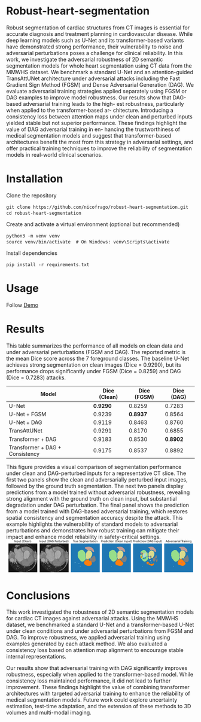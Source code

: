 # Robust-heart-segmentation

Robust segmentation of cardiac structures from CT images is
essential for accurate diagnosis and treatment planning in cardiovascular
disease. While deep learning models such as U-Net and its transformer-based variants have demonstrated strong performance, their vulnerability to noise and adversarial perturbations poses a challenge for clinical
reliability. In this work, we investigate the adversarial robustness of 2D
semantic segmentation models for whole heart segmentation using CT
data from the MMWHS dataset. We benchmark a standard U-Net and an
attention-guided TransAttUNet architecture under adversarial attacks
including the Fast Gradient Sign Method (FGSM) and Dense Adversarial
Generation (DAG). We evaluate adversarial training strategies applied
separately using FGSM or DAG examples to improve model robustness.
Our results show that DAG-based adversarial training leads to the high-
est robustness, particularly when applied to the transformer-based ar-
chitecture. Introducing a consistency loss between attention maps under
clean and perturbed inputs yielded stable but not superior performance.
These findings highlight the value of DAG adversarial training in en-
hancing the trustworthiness of medical segmentation models and suggest
that transformer-based architectures benefit the most from this strategy
in adversarial settings, and offer practical training techniques to improve
the reliability of segmentation models in real-world clinical scenarios.

# Installation
Clone the repository
```
git clone https://github.com/nicofrago/robust-heart-segmentation.git
cd robust-heart-segmentation
```

Create and activate a virtual environment (optional but recommended)
```
python3 -m venv venv
source venv/bin/activate  # On Windows: venv\Scripts\activate
```

Install dependencies
```
pip install -r requirements.txt
```

# Usage 

Follow [Demo](notebooks/demo.ipynb)


# Results

This table summarizes the performance of all models on clean data and under adversarial perturbations (FGSM and DAG). The reported metric is the mean Dice score across the 7 foreground classes. The baseline U-Net achieves strong segmentation on clean images (Dice = 0.9290), but its performance drops significantly under FGSM (Dice = 0.8259) and DAG (Dice = 0.7283) attacks.

| **Model**                             | **Dice (Clean)** | **Dice (FGSM)** | **Dice (DAG)** |
|--------------------------------------|------------------|------------------|----------------|
| U-Net                                | **0.9290**       | 0.8259           | 0.7283         |
| U-Net + FGSM                         | 0.9239           | **0.8937**       | 0.8564         |
| U-Net + DAG                          | 0.9119           | 0.8463           | 0.8760         |
| TransAttUNet                         | 0.9291           | 0.8170           | 0.6855         |
| Transformer + DAG                    | 0.9183           | 0.8530           | **0.8902**     |
| Transformer + DAG + Consistency      | 0.9175           | 0.8537           | 0.8892         |


This figure provides a visual comparison of segmentation performance under clean and DAG-perturbed inputs for a representative CT slice. The first two panels show the clean and adversarially perturbed input images, followed by the ground truth segmentation. The next two panels display predictions from a model trained without adversarial robustness, revealing strong alignment with the ground truth on clean input, but substantial degradation under DAG perturbation. The final panel shows the prediction from a model trained with DAG-based adversarial training, which restores spatial consistency and segmentation accuracy despite the attack. This example highlights the vulnerability of standard models to adversarial perturbations and demonstrates how robust training can mitigate their impact and enhance model reliability in safety-critical settings.
![Alt text](fig/dag2.png)

# Conclusions


This work investigated the robustness of 2D semantic segmentation models for cardiac CT images against adversarial attacks. Using the MMWHS dataset, we benchmarked a standard U-Net and a transformer-based U-Net under clean conditions and under adversarial perturbations from FGSM and DAG. To improve robustness, we applied adversarial training using examples generated by each attack method. We also evaluated a consistency loss based on attention map alignment to encourage stable internal representations.

Our results show that adversarial training with DAG significantly improves robustness, especially when applied to the transformer-based model. While consistency loss maintained performance, it did not lead to further improvement. These findings highlight the value of combining transformer architectures with targeted adversarial training to enhance the reliability of medical segmentation models. Future work could explore uncertainty estimation, test-time adaptation, and the extension of these methods to 3D volumes and multi-modal imaging.
